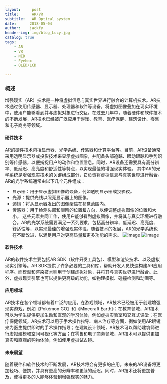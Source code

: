 ```yaml
---
layout:     post
title:      AR/VR
subtitle:   AR Optical system
date:      2018-05-04
author:    jackfy
header-img: img/blog_Lucy.jpg
catalog: true
tags:
    - AR
    - VR
    - NED
    - Eyebox
    - OLED/LCD
      
---
```



### 概述

增强现实（AR）技术是一种将虚拟信息与真实世界进行融合的计算机技术。AR技术通过使用传感器、显示器、处理器和软件等设备，将虚拟图像叠加在现实环境中，使用户能够看到并与虚拟对象进行交互。在过去几年中，随着硬件和软件技术的不断发展，AR技术已经被广泛应用于游戏、教育、医疗保健、建筑设计、零售和电子商务等领域。

#### 硬件技术

AR的硬件技术包括显示器、光学系统、传感器和计算平台等。目前，AR设备通常采用透明显示器或投影技术来显示虚拟图像，并配备头部追踪、眼动跟踪和手势识别等传感器，以便捕捉用户的动作和位置信息。同时，AR设备还需要具有高分辨率、低延迟、高亮度和舒适性等特点，以实现最佳的增强现实体验。
其中AR的光学系统是增强现实技术的关键组成部分，它负责将虚拟信息与真实世界进行融合。AR的光学系统通常由以下几个元件组成：
- 显示器：用于显示虚拟图像的设备，例如透明显示器或投影仪。
- 光源：提供光线以照亮显示器上的图像。
- 透镜：将从显示器发出的图像聚焦在视觉范围内。
- 传感器：用于检测头部和眼睛的位置和方向，以便调整虚拟图像的位置和大小。
这些元素共同工作，使用户能够看到虚拟图像，并将其与真实环境进行融合。AR的光学系统需要满足一系列要求，包括高分辨率、低延迟、高亮度、舒适性等，以实现最佳的增强现实体验。随着技术的发展，AR的光学系统也在不断改进，以满足用户对更高质量和更多功能的需求。
![image](https://github.com/Opticscloudend/opticscloudend.github.io/assets/131378528/4e38bf8d-6f8b-45db-938f-38b1584e53ab)  ![image](https://github.com/Opticscloudend/opticscloudend.github.io/assets/131378528/1e0417d4-f9aa-427f-960d-5b9323ff1fe6)


#### 软件技术

AR的软件技术主要包括AR SDK（软件开发工具包）、模型和渲染技术、以及虚拟现实引擎等。AR SDK提供了许多必要的工具和库，帮助开发人员快速构建AR应用程序。而模型和渲染技术则用于创建虚拟对象，并将其与真实世界进行融合。此外，虚拟现实引擎也可以提供更高级的功能，如物理模拟、碰撞检测和动画等。

#### 应用领域

AR技术在各个领域都有着广泛的应用。在游戏领域，AR技术已经被用于创建增强现实游戏，例如《Pokémon GO》和《Minecraft Earth》；在教育领域，AR技术可以为学生提供更加生动和直观的学习体验，例如虚拟实验室和交互式课堂；在医疗保健领域，AR技术可以用于手术操作指导、病人治疗等方面，例如使用AR眼镜来为医生提供即时的手术操作指导；在建筑设计领域，AR技术可以帮助建筑师进行虚拟建模和空间可视化等方面；在零售和电子商务领域，AR技术可以提供更加真实和直观的购物体验，例如使用虚拟试衣镜。

#### 未来展望
随着硬件和软件技术的不断发展，AR技术将会有更多的应用。未来的AR设备将更加轻巧、便携，并具有更高的分辨率和更低的延迟。同时，AR技术还将更加普及，使得更多的人能够体验到增强现实的魅力。
